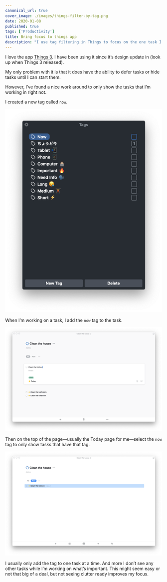```yaml
---
canonical_url: true
cover_image: ./images/things-filter-by-tag.png
date: 2020-01-08
published: true
tags: ['Productivity']
title: Bring focus to things app
description: "I use tag filtering in Things to focus on the one task I'm working on."
---
```


I love the app [Things 3](https://culturedcode.com/things/). I have been using it since it’s design update in (look up when Things 3 released).

My only problem with it is that it does have the ability to defer tasks or hide tasks until I can start them.

However, I’ve found a nice work around to only show the tasks that I’m working in right not.

I created a new tag called `now`.

![Adding a new tag in Things tag manager](./images/things-new-tag.png)

When I’m working on a task, I add the `now` tag to the task.

![I add the now tag to my task](./images/things-a-tag.png)

Then on the top of the page—usually the Today page for me—select the `now` tag to only show tasks that have that tag.

![Filter tags to only now](./images/things-filter-by-tag.png)

I usually only add the tag to one task at a time. And more I don’t see any other tasks while I’m working on what’s important. This might seem easy or not that big of a deal, but not seeing clutter ready improves my focus.